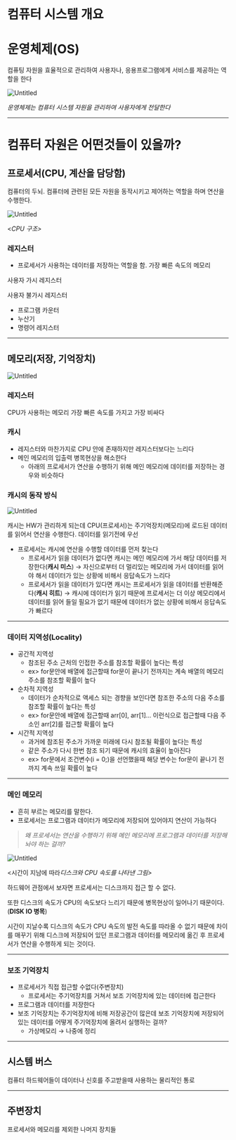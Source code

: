 # 컴퓨터 시스템 개요

# 운영체제(OS)

컴퓨팅 자원을 효율적으로 관리하여 사용자나, 응용프로그램에게 서비스를 제공하는 역할을 한다

![Untitled](%E1%84%8F%E1%85%A5%E1%86%B7%E1%84%91%E1%85%B2%E1%84%90%E1%85%A5%20%E1%84%89%E1%85%B5%E1%84%89%E1%85%B3%E1%84%90%E1%85%A6%E1%86%B7%20%E1%84%80%E1%85%A2%E1%84%8B%E1%85%AD%20de4e31560aa0447bbb41fccf3b39bc0c/Untitled.png)

_운영체제는 컴퓨터 시스템 자원을 관리하여 사용자에게 전달한다_

---

# 컴퓨터 자원은 어떤것들이 있을까?

## 프로세서(CPU, 계산을 담당함)

컴퓨터의 두뇌. 컴퓨터에 관련된 모든 자원을 동작시키고 제어하는 역할을 하며 연산을 수행한다.

![Untitled](%E1%84%8F%E1%85%A5%E1%86%B7%E1%84%91%E1%85%B2%E1%84%90%E1%85%A5%20%E1%84%89%E1%85%B5%E1%84%89%E1%85%B3%E1%84%90%E1%85%A6%E1%86%B7%20%E1%84%80%E1%85%A2%E1%84%8B%E1%85%AD%20de4e31560aa0447bbb41fccf3b39bc0c/Untitled%201.png)

<_CPU 구조>_

### 레지스터

- 프로세서가 사용하는 데이터를 저장하는 역할을 함. 가장 빠른 속도의 메모리

사용자 가시 레지스터

사용자 불가시 레지스터

- 프로그램 카운터
- 누산기
- 명령어 레지스터

---

## 메모리(저장, 기억장치)

![Untitled](%E1%84%8F%E1%85%A5%E1%86%B7%E1%84%91%E1%85%B2%E1%84%90%E1%85%A5%20%E1%84%89%E1%85%B5%E1%84%89%E1%85%B3%E1%84%90%E1%85%A6%E1%86%B7%20%E1%84%80%E1%85%A2%E1%84%8B%E1%85%AD%20de4e31560aa0447bbb41fccf3b39bc0c/Untitled%202.png)

### 레지스터

CPU가 사용하는 메모리 가장 빠른 속도를 가지고 가장 비싸다

### 캐시

- 레지스터와 마찬가지로 CPU 안에 존재하지만 레지스터보다는 느리다
- 메인 메모리의 입출력 병목현상을 해소한다
  - 아래의 프로세서가 연산을 수행하기 위해 메인 메모리에 데이터를 저장하는 경우와 비슷하다

### 캐시의 동작 방식

![Untitled](%E1%84%8F%E1%85%A5%E1%86%B7%E1%84%91%E1%85%B2%E1%84%90%E1%85%A5%20%E1%84%89%E1%85%B5%E1%84%89%E1%85%B3%E1%84%90%E1%85%A6%E1%86%B7%20%E1%84%80%E1%85%A2%E1%84%8B%E1%85%AD%20de4e31560aa0447bbb41fccf3b39bc0c/Untitled%203.png)

캐시는 HW가 관리하게 되는데 CPU(프로세서)는 주기억장치(메모리)에 로드된 데이터를 읽어서 연산을 수행한다. 데이터를 읽기전에 우선

- 프로세서는 캐시에 연산을 수행할 데이터를 먼저 찾는다
  - 프로세서가 읽을 데이터가 없다면 캐시는 메인 메모리에 가서 해당 데이터를 저장한다(**캐시 미스**) → 자신으로부터 더 멀리있는 메모리에 가서 데이터를 읽어야 해서 데이터가 있는 상황에 비해서 응답속도가 느리다
  - 프로세서가 읽을 데이터가 있다면 캐시는 프로세서가 읽을 데이터를 반환해준다(**캐시 히트**) → 캐시에 데이터가 읽기 때문에 프로세서는 더 이상 메모리에서 데이터를 읽어 들일 필요가 없기 때문에 데이터가 없는 상황에 비해서 응답속도가 빠르다

---

### 데이터 지역성(Locality)

- 공간적 지역성
  - 참조된 주소 근처의 인접한 주소를 참조할 확률이 높다는 특성
  - ex> for문안에 배열에 접근할때 for문이 끝나기 전까지는 계속 배열의 메모리 주소를 참조할 확률이 높다
- 순차적 지역성
  - 데이터가 순차적으로 액세스 되는 경향을 보인다면 참조한 주소의 다음 주소를 참조할 확률이 높다는 특성
  - ex> for문안에 배열에 접근할때 arr[0], arr[1]... 이런식으로 접근할때 다음 주소인 arr[2]를 접근할 확률이 높다
- 시간적 지역성
  - 과거에 참조된 주소가 가까운 미래에 다시 참조될 확률이 높다는 특성
  - 같은 주소가 다시 한번 참조 되기 때문에 캐시의 효율이 높아진다
  - ex> for문에서 조건변수(i = 0;)을 선언했을때 해당 변수는 for문이 끝나기 전까지 계속 쓰일 확률이 높다

---

### 메인 메모리

- 흔히 부르는 메모리를 말한다.
- 프로세서는 프로그램과 데이터가 메모리에 저장되어 있어야지 연산이 가능하다

> _왜 프로세서는 연산을 수행하기 위해 메인 메모리에 프로그램과 데이터를 저장해놔야 하는 걸까?_

![Untitled](%E1%84%8F%E1%85%A5%E1%86%B7%E1%84%91%E1%85%B2%E1%84%90%E1%85%A5%20%E1%84%89%E1%85%B5%E1%84%89%E1%85%B3%E1%84%90%E1%85%A6%E1%86%B7%20%E1%84%80%E1%85%A2%E1%84%8B%E1%85%AD%20de4e31560aa0447bbb41fccf3b39bc0c/Untitled%204.png)

<시간이 지남에 따라*디스크와 CPU 속도를 나타낸 그림>*

하드웨어 관점에서 보자면 프로세서는 디스크까지 접근 할 수 없다.

또한 디스크의 속도가 CPU의 속도보다 느리기 때문에 병목현상이 일어나기 때문이다. (**DISK IO 병목**)

시간이 지날수록 디스크의 속도가 CPU 속도의 발전 속도를 따라올 수 없기 때문에 차이를 매꾸기 위해 디스크에 저장되어 있던 프로그램과 데이터를 메모리에 옮긴 후 프로세서가 연산을 수행하게 되는 것이다.

---

### 보조 기억장치

- 프로세서가 직접 접근할 수없다(주변장치)
  - 프로세서는 주기억장치를 거쳐서 보조 기억장치에 있는 데이터에 접근한다
- 프로그램과 데이터를 저장한다
- 보조 기억장치는 주기억장치에 비해 저장공간이 많은데 보조 기억장치에 저장되어 있는 데이터를 어떻게 주기억장치에 올려서 실행하는 걸까?
  - 가상메모리 → 나중에 정리

---

## 시스템 버스

컴퓨터 하드웨어들이 데이터나 신호를 주고받을때 사용하는 물리적인 통로

---

## 주변장치

프로세서와 메모리를 제외한 나머지 장치들
